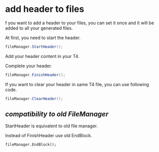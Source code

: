 # add header to files

f you want to add a header to your files, you can set it once and it will be added to all your generated files.

At first, you need to start the header.

```c#
fileManager.StartHeader();
```

Add your header content in your T4.

Complete your header.

```c#
fileManager.FinishHeader();
```

If you want to clear your header in same T4 file, you can use following code.

```c#
fileManager.ClearHeader();
```

## *compatibility to old FileManager*

StartHeader is equivalent to old file manager.

 Instead of FinishHeader use old EndBlock.

```
fileManager.EndBlock();
```

### 